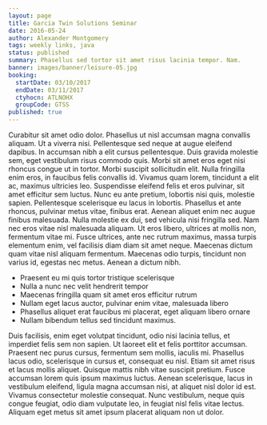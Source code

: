 ```yaml
---
layout: page
title: Garcia Twin Solutions Seminar
date: 2016-05-24
author: Alexander Montgomery
tags: weekly links, java
status: published
summary: Phasellus sed tortor sit amet risus lacinia tempor. Nam.
banner: images/banner/leisure-05.jpg
booking:
  startDate: 03/10/2017
  endDate: 03/11/2017
  ctyhocn: ATLNOHX
  groupCode: GTSS
published: true
---
```

Curabitur sit amet odio dolor. Phasellus ut nisl accumsan magna convallis aliquam. Ut a viverra nisi. Pellentesque sed neque at augue eleifend dapibus. In accumsan nibh a elit cursus pellentesque. Duis gravida molestie sem, eget vestibulum risus commodo quis. Morbi sit amet eros eget nisi rhoncus congue ut in tortor. Morbi suscipit sollicitudin elit. Nulla fringilla enim eros, in faucibus felis convallis id. Vivamus quam lorem, tincidunt a elit ac, maximus ultricies leo. Suspendisse eleifend felis et eros pulvinar, sit amet efficitur sem luctus. Nunc eu ante pretium, lobortis nisi quis, molestie sapien. Pellentesque scelerisque eu lacus in lobortis.
Phasellus et ante rhoncus, pulvinar metus vitae, finibus erat. Aenean aliquet enim nec augue finibus malesuada. Nulla molestie ex dui, sed vehicula nisi fringilla sed. Nam nec eros vitae nisl malesuada aliquam. Ut eros libero, ultrices at mollis non, fermentum vitae mi. Fusce ultrices, ante nec rutrum maximus, massa turpis elementum enim, vel facilisis diam diam sit amet neque. Maecenas dictum quam vitae nisl aliquam fermentum. Maecenas odio turpis, tincidunt non varius id, egestas nec metus. Aenean a dictum nibh.

* Praesent eu mi quis tortor tristique scelerisque
* Nulla a nunc nec velit hendrerit tempor
* Maecenas fringilla quam sit amet eros efficitur rutrum
* Nullam eget lacus auctor, pulvinar enim vitae, malesuada libero
* Phasellus aliquet erat faucibus mi placerat, eget aliquam libero ornare
* Nullam bibendum tellus sed tincidunt maximus.

Duis facilisis, enim eget volutpat tincidunt, odio nisi lacinia tellus, et imperdiet felis sem non sapien. Ut laoreet elit et felis porttitor accumsan. Praesent nec purus cursus, fermentum sem mollis, iaculis mi. Phasellus lacus odio, scelerisque in cursus et, consequat eu nisl. Etiam sit amet risus et lacus mollis aliquet. Quisque mattis nibh vitae suscipit pretium. Fusce accumsan lorem quis ipsum maximus luctus. Aenean scelerisque, lacus in vestibulum eleifend, ligula magna accumsan nisi, at aliquet nisl dolor id est. Vivamus consectetur molestie consequat. Nunc vestibulum, neque quis congue feugiat, odio diam vulputate leo, in feugiat nisl felis vitae lectus. Aliquam eget metus sit amet ipsum placerat aliquam non ut dolor.
